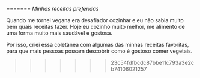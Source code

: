 =======
*Minhas receitas preferidas*

Quando me tornei vegana era desafiador cozinhar e eu não sabia muito bem quais receitas fazer.
Hoje eu cozinho muito melhor, me alimento de uma forma muito mais saudável e gostosa.

Por isso, criei essa coletânea com algumas das minhas receitas favoritas, para que mais pessoas possam descobrir como é gostoso comer vegetais.

>>>>>>> 23c54fdfbcdc87bbe11c793a3e2cb74106021257
